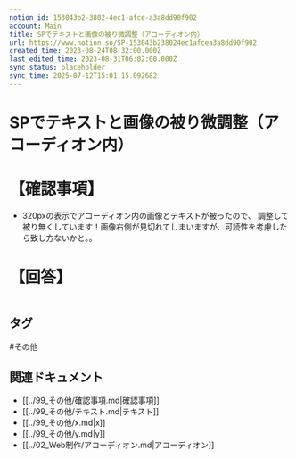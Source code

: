 ```yaml
---
notion_id: 153043b2-3802-4ec1-afce-a3a8dd90f902
account: Main
title: SPでテキストと画像の被り微調整（アコーディオン内）
url: https://www.notion.so/SP-153043b238024ec1afcea3a8dd90f902
created_time: 2023-08-24T08:32:00.000Z
last_edited_time: 2023-08-31T06:02:00.000Z
sync_status: placeholder
sync_time: 2025-07-12T15:01:15.092682
---
```

# SPでテキストと画像の被り微調整（アコーディオン内）

# 【確認事項】
- 320pxの表示でアコーディオン内の画像とテキストが被ったので、
調整して被り無くしています！画像右側が見切れてしまいますが、可読性を考慮したら致し方ないかと。。
# 【回答】
```plain text

```

## タグ

#その他 

## 関連ドキュメント

- [[../99_その他/確認事項.md|確認事項]]
- [[../99_その他/テキスト.md|テキスト]]
- [[../99_その他/x.md|x]]
- [[../99_その他/y.md|y]]
- [[../02_Web制作/アコーディオン.md|アコーディオン]]

